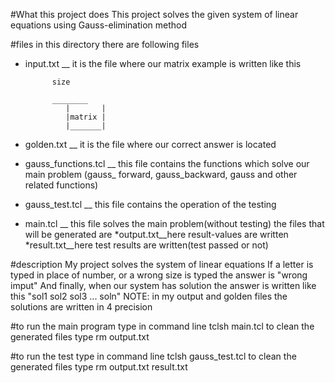 #What this project does
 This project solves the given system of linear equations using Gauss-elimination method

#files
 in this directory there are following files
* input.txt __ it is the file where our matrix example is written like this

	        size
		
	        ________
               |       |
               |matrix |
               |_______|


* golden.txt __ it is the file where our correct answer is located
* gauss_functions.tcl __ this file contains the functions which solve our main problem (gauss_ forward, gauss_backward, gauss and other related functions) 
* gauss_test.tcl __ this file  contains the operation of the testing 
* main.tcl __ this file solves the main problem(without testing)
 the files that will be generated are 
*output.txt__here result-values are written
*result.txt__here test results are written(test passed or not)




#description
My project solves the system of linear equations
If a letter is typed in place of number, or a wrong size is typed the answer is "wrong imput"
And finally, when our system has solution the answer is written like this   "sol1 sol2 sol3 ... soln"
NOTE: in my output and golden files the solutions are written in 4 precision



#to run the main program type in command line
 tclsh main.tcl
to clean the generated files type 
 rm output.txt


#to run the test type in command line
 tclsh gauss_test.tcl
to clean the generated files type 
 rm output.txt result.txt
